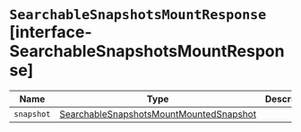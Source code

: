 # `SearchableSnapshotsMountResponse` [interface-SearchableSnapshotsMountResponse]

| Name | Type | Description |
| - | - | - |
| `snapshot` | [SearchableSnapshotsMountMountedSnapshot](./SearchableSnapshotsMountMountedSnapshot.md) | &nbsp; |
